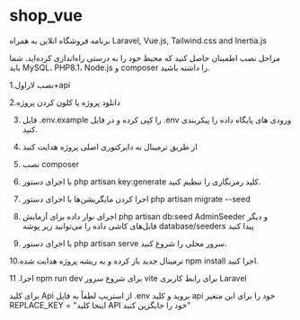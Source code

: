 # shop_vue
برنامه فروشگاه انلاین به همراه Laravel, Vue.js, Tailwind.css and Inertia.js

مراحل نصب
اطمینان حاصل کنید که محیط خود را به درستی راه‌اندازی کرده‌اید. شما باید MySQL، PHP8.1، Node.js و composer را داشته باشید.

1.نصب لاراول+api

2.دانلود پروژه یا کلون کردن پروژه

3. فایل .env.example را کپی کرده و در فایل .env ورودی های پایگاه داده را پیکربندی کنید.

5. از طریق ترمینال به دایرکتوری اصلی پروژه هدایت کنید

7. نصب composer

9. با اجرای دستور php artisan key:generate کلید رمزنگاری را تنظیم کنید.

11. اجرا کردن مایگریشن‌ها با اجرای دستور php artisan migrate --seed

13. اجرای نوار داده برای آزمایش php artisan db:seed AdminSeeder و دیگر فایل‌های کاشی داده را می‌توانید زیر پوشه database/seeders پیدا کنید

15. با اجرای دستور php artisan serve سرور محلی را شروع کنید.

10.ترمینال جدید باز کرده و به ریشه پروژه هدایت شده npm install اجرا کنید.

11 .اجرا npm run dev برای شروع سرور vite برای رابط کاربری Laravel

برای کلید Api از استریپ لطفاً به فایل .env بروید و کلید api خود را برای این متغیر REPLACE_KEY = "اینجا کلید API خود را جایگزین کنید"

